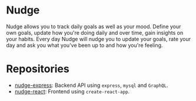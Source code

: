 # Nudge

Nudge allows you to track daily goals as well as your mood. Define your own goals, update how you're doing daily and over time, gain insights on your habits. Every day Nudge will nudge you to update your goals, rate your day and ask you what you've been up to and how you're feeling.

# Repositories

* [nudge-express](https://github.com/gabz75/nudge-express): Backend API using `express`, `mysql` and `GraphQL`.
* [nudge-react](https://github.com/gabz75/nudge-react): Frontend using `create-react-app`.

